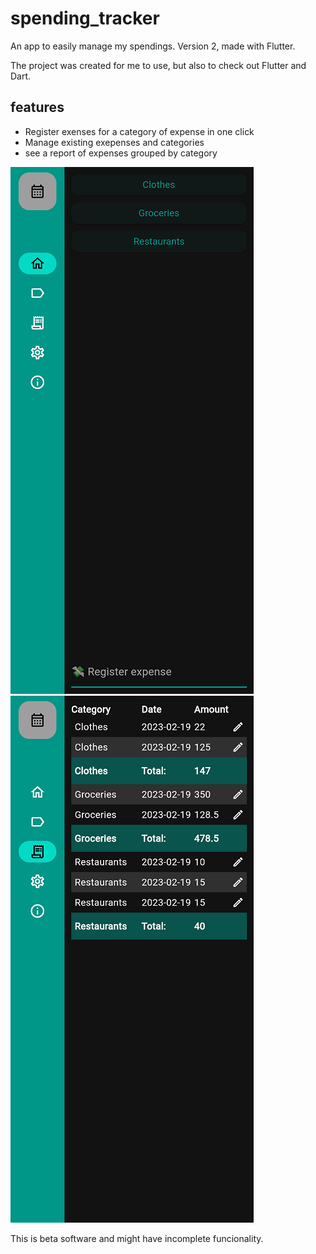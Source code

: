 # spending_tracker

An app to easily manage my spendings. Version 2, made with Flutter.

The project was created for me to use, but also to check out Flutter and Dart.

## features

- Register exenses for a category of expense in one click
- Manage existing exepenses and categories
- see a report of expenses grouped by category


![main screen](docs_assets/spendingtracker_screenshot_main_page.png)
![spending report](docs_assets/spendingtracker_screenshot_spending_report.png)


This is beta software and might have incomplete funcionality.